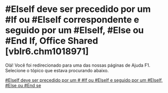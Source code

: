 
# #ElseIf deve ser precedido por um #If ou #ElseIf correspondente e seguido por um #ElseIf, #Else ou #End If, Office Shared [vblr6.chm1018971]

Olá! Você foi redirecionado para uma das nossas páginas de Ajuda F1. Selecione o tópico que estava procurando abaixo.

[#ElseIf deve ser precedido por um # #If ou #ElseIf e seguido por um #ElseIf, #Else ou #End se](http://msdn.microsoft.com/library/f6ded2b0-e05b-643e-6599-9cf3ed592a7d%28Office.15%29.aspx)
